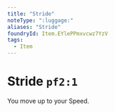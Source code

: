```yaml
---
title: "Stride"
noteType: ":luggage:"
aliases: "Stride"
foundryId: Item.EYlePPmxvcwz7YzV
tags:
  - Item
---
```


# Stride `pf2:1`

You move up to your Speed.
